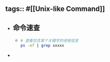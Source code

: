 tags:: #[[Unix-like Command]]
---

- ## 命令速查
	- ``` sh
	  # 查看包含某个关键字的进程信息
	  ps -ef | grep xxxxx
	  ```
-